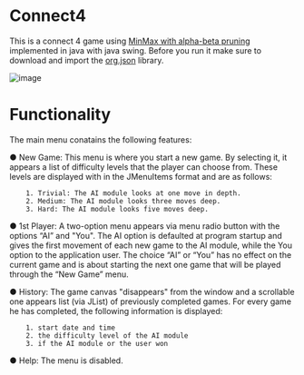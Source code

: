 # Connect4
This is a connect 4 game using [MinMax with alpha-beta pruning](https://www.youtube.com/watch?v=l-hh51ncgDI) implemented in java with java swing. Before you run it make sure to download and import the [org.json](https://repo1.maven.org/maven2/org/json/json/20230227/json-20230227.jar) library.

![image](https://github.com/KonstantinosGalanis/Connect4/assets/147558588/8b7b6249-a1ef-41c6-bbf9-664b07dd3a6a)

# Functionality
The main menu conatains the following features:

● New Game: This menu is where you start a new game. By selecting it, it appears
a list of difficulty levels that the player can choose from. These levels are displayed with
in the JMenuItems format and are as follows:

        1. Trivial: The AI ​​module looks at one move in depth.
        2. Medium: The AI ​​module looks three moves deep.
        3. Hard: The AI ​​module looks five moves deep.

● 1st Player: A two-option menu appears via menu radio button with the options “AI” and
"You". The AI ​​option is defaulted at program startup and gives the first
movement of each new game to the AI ​​module, while the You option to the application user. The choice
“AI” or “You” has no effect on the current game and is about starting the next one
game that will be played through the “New Game” menu.

● History: The game canvas "disappears" from the window and a scrollable one appears
list (via JList) of previously completed games. For every game he has
completed, the following information is displayed:

        1. start date and time
        2. the difficulty level of the AI ​​module
        3. if the AI ​​module or the user won

● Help: The menu is disabled.
